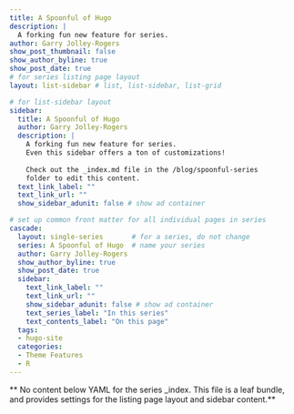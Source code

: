 ```yaml
---
title: A Spoonful of Hugo
description: |
  A forking fun new feature for series.
author: Garry Jolley-Rogers
show_post_thumbnail: false
show_author_byline: true
show_post_date: true
# for series listing page layout
layout: list-sidebar # list, list-sidebar, list-grid

# for list-sidebar layout
sidebar: 
  title: A Spoonful of Hugo
  author: Garry Jolley-Rogers
  description: |
    A forking fun new feature for series.
    Even this sidebar offers a ton of customizations!
    
    Check out the _index.md file in the /blog/spoonful-series
    folder to edit this content.
  text_link_label: ""
  text_link_url: ""
  show_sidebar_adunit: false # show ad container

# set up common front matter for all individual pages in series
cascade:
  layout: single-series       # for a series, do not change
  series: A Spoonful of Hugo  # name your series
  author: Garry Jolley-Rogers
  show_author_byline: true
  show_post_date: true
  sidebar:
    text_link_label: ""
    text_link_url: ""
    show_sidebar_adunit: false # show ad container
    text_series_label: "In this series" 
    text_contents_label: "On this page" 
  tags:
  - hugo-site
  categories:
  - Theme Features
  - R
---
```


** No content below YAML for the series _index. This file is a leaf bundle, and provides settings for the listing page layout and sidebar content.**
